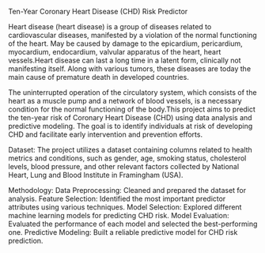 Ten-Year Coronary Heart Disease (CHD) Risk Predictor

Heart disease (heart disease) is a group of diseases related to cardiovascular diseases, manifested by a violation of the normal functioning of the heart. May be caused by damage to the epicardium, pericardium, myocardium, endocardium, valvular apparatus of the heart, heart vessels.Heart disease can last a long time in a latent form, clinically not manifesting itself. Along with various tumors, these diseases are today the main cause of premature death in developed countries.

The uninterrupted operation of the circulatory system, which consists of the heart as a muscle pump and a network of blood vessels, is a necessary condition for the normal functioning of the body.This project aims to predict the ten-year risk of Coronary Heart Disease (CHD) using data analysis and predictive modeling. The goal is to identify individuals at risk of developing CHD and facilitate early intervention and prevention efforts.

Dataset:
The project utilizes a dataset containing columns related to health metrics and conditions, such as gender, age, smoking status, cholesterol levels, blood pressure, and other relevant factors collected by  National Heart, Lung and Blood Institute in Framingham (USA).

Methodology:
Data Preprocessing: Cleaned and prepared the dataset for analysis.
Feature Selection: Identified the most important predictor attributes using various techniques.
Model Selection: Explored different machine learning models for predicting CHD risk.
Model Evaluation: Evaluated the performance of each model and selected the best-performing one.
Predictive Modeling: Built a reliable predictive model for CHD risk prediction.
